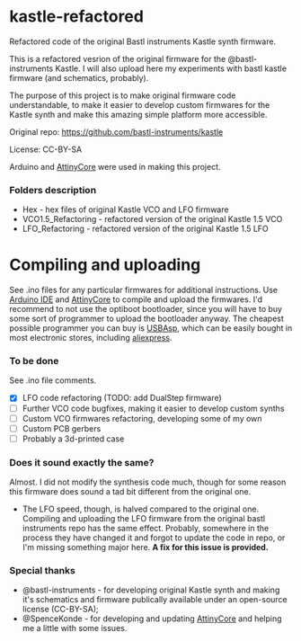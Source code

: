 # kastle-refactored
Refactored code of the original Bastl instruments Kastle synth firmware.


This is a refactored vesrion of the original firmware for the @bastl-instruments Kastle. I will also upload here my experiments with bastl kastle firmware (and schematics, probably).

The purpose of this project is to make original firmware code understandable, to make it easier to develop custom firmwares for the Kastle synth and make this amazing simple platform more accessible.

Original repo: https://github.com/bastl-instruments/kastle

License: CC-BY-SA

Arduino and [AttinyCore](https://github.com/SpenceKonde/ATTinyCore) were used in making this project.

### Folders description
- Hex - hex files of original Kastle VCO and LFO firmware
- VCO1.5_Refactoring - refactored version of the original Kastle 1.5 VCO
- LFO_Refactoring - refactored version of the original Kastle 1.5 LFO

# Compiling and uploading
See .ino files for any particular firmwares for additional instructions.
Use [Arduino IDE](https://www.arduino.cc/en/Main/Software) and [AttinyCore](https://github.com/SpenceKonde/ATTinyCore) to compile and upload the firmwares.
I'd recommend to not use the optiboot bootloader, since you will have to buy some sort of programmer to upload the bootloader anyway.
The cheapest possible programmer you can buy is [USBAsp](https://www.fischl.de/usbasp/), which can be easily bought in most electronic stores, including [aliexpress](aliexpress.com).

### To be done
See .ino file comments.

- [x] LFO code refactoring (TODO: add DualStep firmware)
- [ ] Further VCO code bugfixes, making it easier to develop custom synths
- [ ] Custom VCO firmwares refactoring, developing some of my own
- [ ] Custom PCB gerbers
- [ ] Probably a 3d-printed case

### Does it sound exactly the same?
Almost. I did not modify the synthesis code much, though for some reason this firmware does sound a tad bit different from the original one.

- The LFO speed, though, is halved compared to the original one. Compiling and uploading the LFO firmware from the original bastl instruments repo has the same effect.
Probably, somewhere in the process they have changed it and forgot to update the code in repo, or I'm missing something major here.
__A fix for this issue is provided.__

### Special thanks
- @bastl-instruments - for developing original Kastle synth and making it's schematics and firmware publically available under an open-source license (CC-BY-SA);
- @SpenceKonde - for developing and updating [AttinyCore](https://github.com/SpenceKonde/ATTinyCore) and helping me a little with some issues.

